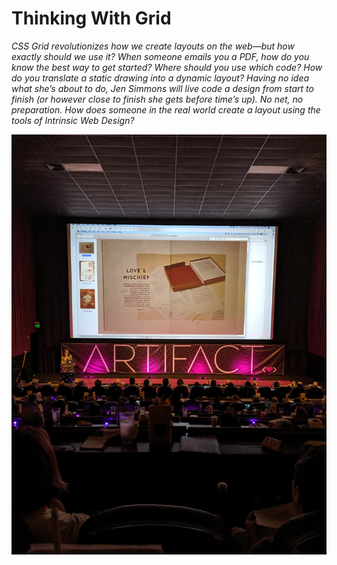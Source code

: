 # Thinking With Grid

_CSS Grid revolutionizes how we create layouts on the web—but how exactly should we use it? When someone emails you a PDF, how do you know the best way to get started? Where should you use which code? How do you translate a static drawing into a dynamic layout? Having no idea what she’s about to do, Jen Simmons will live code a design from start to finish (or however close to finish she gets before time’s up). No net, no preparation. How does someone in the real world create a layout using the tools of Intrinsic Web Design?_

![Love & Mischief][love]

[love]: love-and-mischief.jpg
